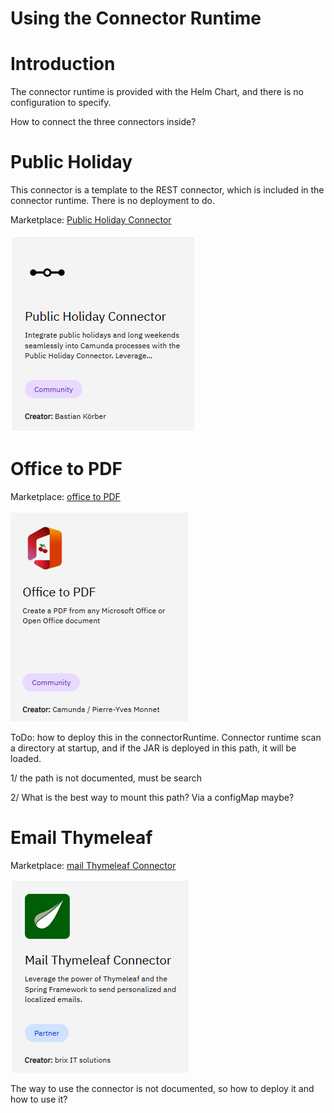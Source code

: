 # Using the Connector Runtime

# Introduction
The connector runtime is provided with the Helm Chart, and there is no configuration to specify.

How to connect the three connectors inside?

# Public Holiday
This connector is a template to the REST connector, which is included in the connector runtime. There is no deployment to do.

Marketplace: [Public Holiday Connector](https://marketplace.camunda.com/en-US/apps/419279/public-holiday-connector)

  ![Public Holiday](../doc/PublicHolidayConnector.png)

# Office to PDF

Marketplace: [office to PDF](https://marketplace.camunda.com/en-US/apps/427521/office-to-pdf)

  ![Office to PDF](../doc/OfficeToPDFConnector.png)


ToDo: how to deploy this in the connectorRuntime.
Connector runtime scan a directory at startup, and if the JAR is deployed in this path, it will be loaded.

1/ the path is not documented, must be search

2/ What is the best way to mount this path? Via a configMap maybe?


# Email Thymeleaf

Marketplace: [mail Thymeleaf Connector](https://marketplace.camunda.com/en-US/apps/430240/mail-thymeleaf-connector)

![MailThymeleafConnector.png](../doc/MailThymeleafConnector.png)

The way to use the connector is not documented, so how to deploy it and how to use it?

